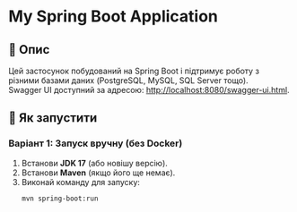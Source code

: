# My Spring Boot Application

## 📌 Опис
Цей застосунок побудований на Spring Boot і підтримує роботу з різними базами даних (PostgreSQL, MySQL, SQL Server тощо).  
Swagger UI доступний за адресою: [http://localhost:8080/swagger-ui.html](http://localhost:8080/swagger-ui.html).

## 🚀 Як запустити

### Варіант 1: Запуск вручну (без Docker)
1. Встанови **JDK 17** (або новішу версію).
2. Встанови **Maven** (якщо його ще немає).
3. Виконай команду для запуску:
   ```sh
   mvn spring-boot:run
